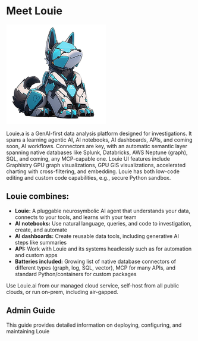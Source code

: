 # Meet Louie

![Louie Logo](./images/Louie_logo.png)

Louie.a is a GenAI-first data analysis platform designed for investigations. It spans a learning agentic AI, AI notebooks, AI dashboards, APIs, and coming soon, AI workflows. Connectors are key, with an automatic semantic layer spanning native databases like Splunk, Databricks, AWS Neptune (graph), SQL, and coming, any MCP-capable one. Louie UI features include Graphistry GPU graph visualizations, GPU GIS visualizations, accelerated charting with cross-filtering, and embedding. Louie has  both low-code editing and custom code capabilities, e.g., secure Python sandbox.

## Louie combines:

* **Louie:** A pluggable neurosymbolic AI agent that understands your data, connects to your tools, and learns with your team
* **AI notebooks:** Use natural language, queries, and code to investigation, create, and automate
* **AI dashboards:** Create reusable data tools, including generative AI steps like summaries
* **API:** Work with Louie and its systems headlessly such as for automation and custom apps
* **Batteries included:** Growing list of native database connectors of different types (graph, log, SQL, vector),  MCP for many APIs, and standard Python/containers for custom packages

Use Louie.ai from our managed cloud service, self-host from all public clouds, or run on-prem, including air-gapped.


## Admin Guide

This guide provides detailed information on deploying, configuring, and maintaining Louie
